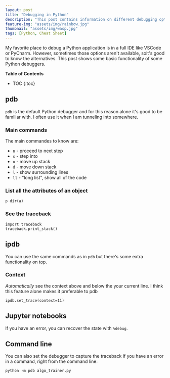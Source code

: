 ```yaml
---
layout: post
title: "Debugging in Python"
description: "This post contains information on different debugging options in Python."
feature-img: "assets/img/rainbow.jpg"
thumbnail: "assets/img/wasp.jpg"
tags: [Python, Cheat Sheet]
---
```


My favorite place to debug a Python application is in a full IDE like VSCode or PyCharm. However, sometimes those options aren't available, soit's good to know the alternatives. This post shows some basic functionality of some Python debuggers.

<b>Table of Contents</b>
* TOC
{:toc}

## pdb

`pdb` is the default Python debugger and for this reason alone it's good to be familiar with. I often use it when I am tunneling into somewhere.

### Main commands

The main commandes to know are:

* `n` - proceed to next step
* `s` - step into
* `u` - move up stack
* `d` - move down stack
* `l` - show surrounding lines
* `ll` - "long list", show all of the code

### List all the attributes of an object

`p dir(a)`

### See the traceback

```
import traceback
traceback.print_stack()
```

## ipdb

You can use the same commands as in `pdb` but there's some extra functionality on top.

### Context
*Automatically* see the context above and below the your current line. I think this feature alone makes it preferable to pdb

`ipdb.set_trace(context=11)`

## Jupyter notebooks

If you have an error, you can recover the state with `%debug`.

## Command line

You can also set the debugger to capture the traceback if you have an error in a command, right from the command line:

`python -m pdb algo_trainer.py`
